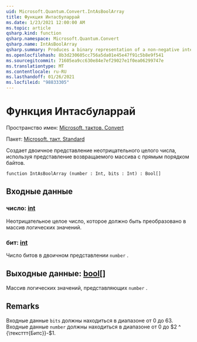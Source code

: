 ```yaml
---
uid: Microsoft.Quantum.Convert.IntAsBoolArray
title: Функция Интасбуларрай
ms.date: 1/23/2021 12:00:00 AM
ms.topic: article
qsharp.kind: function
qsharp.namespace: Microsoft.Quantum.Convert
qsharp.name: IntAsBoolArray
qsharp.summary: Produces a binary representation of a non-negative integer, using the little-endian representation for the returned array.
ms.openlocfilehash: 8b3d230605cc756a5da01e45e47f91c5b8e9f541
ms.sourcegitcommit: 71605ea9cc630e84e7ef29027e1f0ea06299747e
ms.translationtype: MT
ms.contentlocale: ru-RU
ms.lasthandoff: 01/26/2021
ms.locfileid: "98833305"
---
```

# <a name="intasboolarray-function"></a>Функция Интасбуларрай

Пространство имен: [Microsoft. тактов. Convert](xref:Microsoft.Quantum.Convert)

Пакет: [Microsoft. такт. Standard](https://nuget.org/packages/Microsoft.Quantum.Standard)


Создает двоичное представление неотрицательного целого числа, используя представление возвращаемого массива с прямым порядком байтов.

```qsharp
function IntAsBoolArray (number : Int, bits : Int) : Bool[]
```


## <a name="input"></a>Входные данные

### <a name="number--int"></a>число: [int](xref:microsoft.quantum.lang-ref.int)

Неотрицательное целое число, которое должно быть преобразовано в массив логических значений.


### <a name="bits--int"></a>бит: [int](xref:microsoft.quantum.lang-ref.int)

Число битов в двоичном представлении `number` .



## <a name="output--bool"></a>Выходные данные: [bool](xref:microsoft.quantum.lang-ref.bool)[]

Массив логических значений, представляющих `number` .

## <a name="remarks"></a>Remarks

Входные данные `bits` должны находиться в диапазоне от 0 до 63.
Входные данные `number` должны находиться в диапазоне от 0 до $2 ^ {\тексттт{Битс}}-$1.